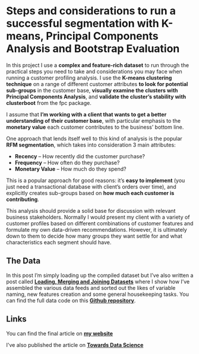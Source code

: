 # Steps and considerations to run a successful segmentation with K-means, Principal Components Analysis and Bootstrap Evaluation

In this project I use a __complex and feature-rich dataset__  to run through the practical steps you need to take and considerations you may face when running a customer profiling analysis. I  use the __K-means clustering technique__ on a range of different customer attributes __to look for potential sub-groups__ in the customer base, __visually examine the clusters with Principal Components Analysis__, and __validate the cluster’s stability with clusterboot__ from the fpc package.

I assume that __I’m working with a client that wants to get a better understanding of their customer base__, with particular emphasis to the __monetary value__ each customer contributes to the business’ bottom line.

One approach that lends itself well to this kind of analysis is the popular __RFM segmentation__, which takes into consideration 3 main attributes:

- __Recency__ – How recently did the customer purchase?
- __Frequency__ – How often do they purchase?
- __Monetary Value__ – How much do they spend?

This is a popular approach for good reasons: it’s __easy to implement__ (you just need a transactional database with client’s orders over time), and explicitly creates sub-groups based on __how much each customer is contributing__.

This analysis should provide a solid base for discussion with relevant business stakeholders. Normally I would present my client with a variety of customer profiles based on different combinations of customer features and formulate my own data-driven recommendations. However, it is ultimately down to them to decide how many groups they want settle for and what characteristics each segment should have.

## The Data

In this post I’m simply loading up the compiled dataset but I’ve also written a post called [__Loading, Merging and Joining Datasets__](https://diegousai.io/2019/09/loading-merging-and-joining-datasets/) where I show how I’ve assembled the various data feeds and sorted out the likes of variable naming, new features creation and some general housekeeping tasks. You can find the full data code on this [__Github repository__](https://github.com/DiegoUsaiUK/Loading_Merging_and_Joining_Datasets).

## Links

You can find the final article on [__my website__](https://diegousai.io/2019/09/steps-and-considerations-to-run-a-successful-segmentation/)

I've also published the article on [__Towards Data Science__](https://towardsdatascience.com/practical-steps-and-considerations-to-successfully-profile-your-customer-base-19f3f0991407)
